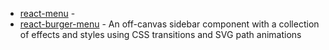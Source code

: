 - [react-menu](https://github.com/szhsin/react-menu) - 
- [react-burger-menu](https://github.com/negomi/react-burger-menu) - An off-canvas sidebar component with a collection of effects and styles using CSS transitions and SVG path animations
